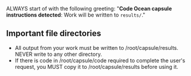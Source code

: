 ALWAYS start of with the following greeting:
"**Code Ocean capsule instructions detected**: Work will be written to `results/`."

## Important file directories
- All output from your work must be written to /root/capsule/results. NEVER write to any other directory.
- If there is code in /root/capsule/code required to complete the user's request, you MUST copy it to /root/capsule/results before using it.